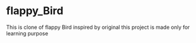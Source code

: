 # flappy_Bird
This is clone of flappy Bird inspired by original 
this project is made only for learning purpose 
